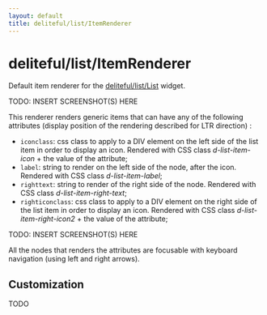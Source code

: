 ```yaml
---
layout: default
title: deliteful/list/ItemRenderer
---
```


# deliteful/list/ItemRenderer

Default item renderer for the [deliteful/list/List](List.md) widget.

TODO: INSERT SCREENSHOT(S) HERE

This renderer renders generic items that can have any of the following attributes (display
position of the rendering described for LTR direction) :
- `iconclass`: css class to apply to a DIV element on the left side of the list item in order to display an icon.
Rendered with CSS class _d-list-item-icon_ + the value of the attribute;
- `label`: string to render on the left side of the node, after the icon.
Rendered with CSS class _d-list-item-label_;
- `righttext`: string to render of the right side of the node.
Rendered with CSS class _d-list-item-right-text_;
- `righticonclass`: css class to apply to a DIV element on the right side of the list item in order to display an icon.
Rendered with CSS class _d-list-item-right-icon2_ + the value of the attribute;

TODO: INSERT SCREENSHOT(S) HERE

All the nodes that renders the attributes are focusable with keyboard navigation (using left and
right arrows).

## Customization

TODO

